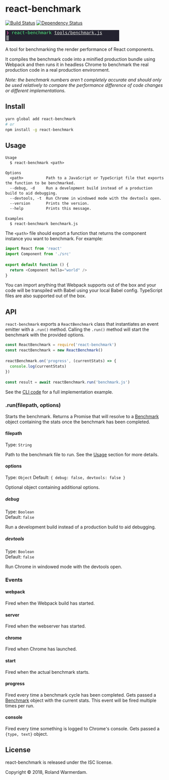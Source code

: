 # react-benchmark

[![Build Status](https://travis-ci.org/Rowno/react-benchmark.svg?branch=master)](https://travis-ci.org/Rowno/react-benchmark)
[![Dependency Status](https://david-dm.org/Rowno/react-benchmark/status.svg)](https://david-dm.org/Rowno/react-benchmark)

![Demo](demo.gif)

A tool for benchmarking the render performance of React components.

It compiles the benchmark code into a minified production bundle using Webpack and then runs it in headless Chrome to benchmark the real production code in a real production environment.

_Note: the benchmark numbers aren՚t completely accurate and should only be used relatively to compare the performance difference of code changes or different implementations._

## Install

```sh
yarn global add react-benchmark
# or
npm install -g react-benchmark
```

## Usage

```
Usage
  $ react-benchmark <path>

Options
  <path>          Path to a JavaScript or TypeScript file that exports the function to be benchmarked.
  --debug, -d     Run a development build instead of a production build to aid debugging.
  --devtools, -t  Run Chrome in windowed mode with the devtools open.
  --version       Prints the version.
  --help          Prints this message.

Examples
  $ react-benchmark benchmark.js
```

The `<path>` file should export a function that returns the component instance you want to benchmark. For example:

```js
import React from 'react'
import Component from './src'

export default function () {
  return <Component hello="world" />
}
```

You can import anything that Webpack supports out of the box and your code will be transpiled with Babel using your local Babel config. TypeScript files are also supported out of the box.

## API

`react-benchmark` exports a `ReactBenchmark` class that instantiates an event emitter with a `.run()` method. Calling the `.run()` method will start the benchmark with the provided options.

```js
const ReactBenchmark = require('react-benchmark')
const reactBenchmark = new ReactBenchmark()

reactBenchmark.on('progress', (currentStats) => {
  console.log(currentStats)
})

const result = await reactBenchmark.run('benchmark.js')
```

See the [CLI code](lib/cli.js) for a full implementation example.

### .run(filepath, options)

Starts the benchmark. Returns a Promise that will resolve to a [Benchmark](https://benchmarkjs.com/docs) object containing the stats once the benchmark has been completed.

#### filepath

Type: `String`

Path to the benchmark file to run. See the [Usage](#usage) section for more details.

#### options

Type: `Object`
Default: `{ debug: false, devtools: false }`

Optional object containing additional options.

##### debug

Type: `Boolean`<br>
Default: `false`

Run a development build instead of a production build to aid debugging.

##### devtools

Type: `Boolean`<br>
Default: `false`

Run Chrome in windowed mode with the devtools open.

### Events

#### webpack

Fired when the Webpack build has started.

#### server

Fired when the webserver has started.

#### chrome

Fired when Chrome has launched.

#### start

Fired when the actual benchmark starts.

#### progress

Fired every time a benchmark cycle has been completed. Gets passed a [Benchmark](https://benchmarkjs.com/docs) object with the current stats. This event will be fired multiple times per run.

#### console

Fired every time something is logged to Chrome՚s console. Gets passed a `{type, text}` object.

## License

react-benchmark is released under the ISC license.

Copyright © 2018, Roland Warmerdam.
